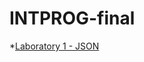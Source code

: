 # INTPROG-final
*[Laboratory 1 - JSON](https://drive.google.com/drive/folders/1-djtzJbwPmY6tYk5UCkVYLdgMljOxmD3?usp=drive_link)
